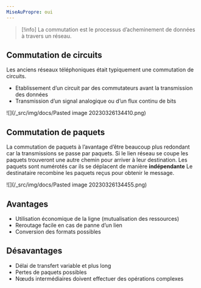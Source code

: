 ```yaml
---
MiseAuPropre: oui
---
```


> [!info] 
> La commutation est le processus d’acheminement de données à travers un réseau.

## Commutation de circuits
Les anciens réseaux téléphoniques était typiquement une commutation de circuits.

-   Etablissement d’un circuit par des commutateurs avant la transmission des données
-   Transmission d’un signal analogique ou d’un flux continu de bits

![](/_src/img/docs/Pasted image 20230326134410.png)

## Commutation de paquets
La commutation de paquets à l’avantage d’être beaucoup plus redondant car la transmissions se passe par paquets. Si le lien réseau se coupe les paquets trouveront une autre chemin pour arriver à leur destination. Les paquets sont numérotés car ils se déplacent de manière **indépendante** Le destinataire recombine les paquets reçus pour obtenir le message.

![](/_src/img/docs/Pasted image 20230326134455.png)

## Avantages
-   Utilisation économique de la ligne (mutualisation des ressources)
-   Reroutage facile en cas de panne d’un lien
-   Conversion des formats possibles

## Désavantages
-   Délai de transfert variable et plus long
-   Pertes de paquets possibles
-   Nœuds intermédiaires doivent effectuer des opérations complexes